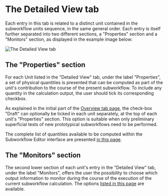 # The Detailed View tab

Each entry in this tab is related to a distinct unit contained in the subworkflow units sequence, in the same general order. Each entry is itself further separated into two different sections, a "Properties" section and a "Monitors" section, as displayed in the example image below:

![The Detailed View tab](../../images/workflow-designer/detailed-view-tab.png "The Detailed View tab")


## The "Properties" section

For each Unit listed in the "Detailed View" tab, under the label "Properties", a set of physical quantities is presented that can be computed as part of the unit's contribution to the course of the present subworkflow. To include any quantity in the calculation output, the user should tick its corresponding checkbox. 

As explained in the initial part of the [Overview tab page](overview-tab.md), the check-box "Draft" can optionally be ticked in each unit separately, at the top of each unit's "Properties" section. This option is suitable when only preliminary superficial tests of new prototypical subworkflows need to be performed. 

The complete list of quantities available to be computed within the Subworkflow Editor interface are presented [in this page](../../properties/overview.md).

## The "Monitors" section

The second lower section of each unit's entry in the "Detailed View" tab, under the label "Monitors", offers the user the possibility to choose which output information to monitor during the course of the execution of the current subworkflow calculation. The options [listed in this page](../../properties/overview.md) are available.
 
